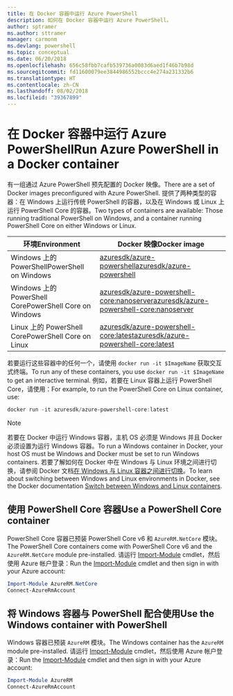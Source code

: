 ```yaml
---
title: 在 Docker 容器中运行 Azure PowerShell
description: 如何在 Docker 容器中运行 Azure PowerShell。
author: sptramer
ms.author: sttramer
manager: carmonm
ms.devlang: powershell
ms.topic: conceptual
ms.date: 06/20/2018
ms.openlocfilehash: 656c58fbb7cafb539736a0083d6aed1f46b7b98d
ms.sourcegitcommit: fd11600079ee3844986552bccc4e274a231332b6
ms.translationtype: HT
ms.contentlocale: zh-CN
ms.lasthandoff: 08/02/2018
ms.locfileid: "39367899"
---
```

# <a name="run-azure-powershell-in-a-docker-container"></a><span data-ttu-id="d34a6-103">在 Docker 容器中运行 Azure PowerShell</span><span class="sxs-lookup"><span data-stu-id="d34a6-103">Run Azure PowerShell in a Docker container</span></span>

<span data-ttu-id="d34a6-104">有一组通过 Azure PowerShell 预先配置的 Docker 映像。</span><span class="sxs-lookup"><span data-stu-id="d34a6-104">There are a set of Docker images preconfigured with Azure PowerShell.</span></span> <span data-ttu-id="d34a6-105">提供了两种类型的容器：在 Windows 上运行传统 PowerShell 的容器，以及在 Windows 或 Linux 上运行 PowerShell Core 的容器。</span><span class="sxs-lookup"><span data-stu-id="d34a6-105">Two types of containers are available: Those running traditional PowerShell on Windows, and a container running PowerShell Core on either Windows or Linux.</span></span>

| <span data-ttu-id="d34a6-106">环境</span><span class="sxs-lookup"><span data-stu-id="d34a6-106">Environment</span></span> | <span data-ttu-id="d34a6-107">Docker 映像</span><span class="sxs-lookup"><span data-stu-id="d34a6-107">Docker image</span></span> |
|-------------|--------------|
| <span data-ttu-id="d34a6-108">Windows 上的 PowerShell</span><span class="sxs-lookup"><span data-stu-id="d34a6-108">PowerShell on Windows</span></span> | [<span data-ttu-id="d34a6-109">azuresdk/azure-powershell</span><span class="sxs-lookup"><span data-stu-id="d34a6-109">azuresdk/azure-powershell</span></span>](https://hub.docker.com/r/azuresdk/azure-powershell/) |
| <span data-ttu-id="d34a6-110">Windows 上的 PowerShell Core</span><span class="sxs-lookup"><span data-stu-id="d34a6-110">PowerShell Core on Windows</span></span> | [<span data-ttu-id="d34a6-111">azuresdk/azure-powershell-core:nanoserver</span><span class="sxs-lookup"><span data-stu-id="d34a6-111">azuresdk/azure-powershell-core:nanoserver</span></span>](https://hub.docker.com/r/azuresdk/azure-powershell-core/) |
| <span data-ttu-id="d34a6-112">Linux 上的 PowerShell Core</span><span class="sxs-lookup"><span data-stu-id="d34a6-112">PowerShell Core on Linux</span></span> | [<span data-ttu-id="d34a6-113">azuresdk/azure-powershell-core:latest</span><span class="sxs-lookup"><span data-stu-id="d34a6-113">azuresdk/azure-powershell-core:latest</span></span>](https://hub.docker.com/r/azuresdk/azure-powershell-core/) |

<span data-ttu-id="d34a6-114">若要运行这些容器中的任何一个，请使用 `docker run -it $ImageName` 获取交互式终端。</span><span class="sxs-lookup"><span data-stu-id="d34a6-114">To run any of these containers, you use `docker run -it $ImageName` to get an interactive terminal.</span></span> <span data-ttu-id="d34a6-115">例如，若要在 Linux 容器上运行 PowerShell Core，请使用：</span><span class="sxs-lookup"><span data-stu-id="d34a6-115">For example, to run the PowerShell Core on Linux container, use:</span></span>

```powershell
docker run -it azuresdk/azure-powershell-core:latest
```

> [!NOTE]
> <span data-ttu-id="d34a6-116">若要在 Docker 中运行 Windows 容器，主机 OS 必须是 Windows 并且 Docker 必须设置为运行 Windows 容器。</span><span class="sxs-lookup"><span data-stu-id="d34a6-116">To run a Windows container in Docker, your host OS must be Windows and Docker must be set to run Windows containers.</span></span> <span data-ttu-id="d34a6-117">若要了解如何在 Docker 中在 Windows 与 Linux 环境之间进行切换，请参阅 Docker 文档[在 Windows 与 Linux 容器之间进行切换](https://docs.docker.com/docker-for-windows/#switch-between-windows-and-linux-containers)。</span><span class="sxs-lookup"><span data-stu-id="d34a6-117">To learn about switching between Windows and Linux environments in Docker, see the Docker documentation [Switch between Windows and Linux containers](https://docs.docker.com/docker-for-windows/#switch-between-windows-and-linux-containers).</span></span>

## <a name="use-a-powershell-core-container"></a><span data-ttu-id="d34a6-118">使用 PowerShell Core 容器</span><span class="sxs-lookup"><span data-stu-id="d34a6-118">Use a PowerShell Core container</span></span>

<span data-ttu-id="d34a6-119">PowerShell Core 容器已预装 PowerShell Core v6 和 `AzureRM.NetCore` 模块。</span><span class="sxs-lookup"><span data-stu-id="d34a6-119">The PowerShell Core containers come with PowerShell Core v6 and the `AzureRM.NetCore` module pre-installed.</span></span> <span data-ttu-id="d34a6-120">请运行 [Import-Module](/powershell/module/microsoft.powershell.core/import-module) cmdlet，然后使用 Azure 帐户登录：</span><span class="sxs-lookup"><span data-stu-id="d34a6-120">Run the [Import-Module](/powershell/module/microsoft.powershell.core/import-module) cmdlet and then sign in with your Azure account:</span></span>

```powershell
Import-Module AzureRM.NetCore
Connect-AzureRmAccount
```

## <a name="use-the-windows-container-with-powershell"></a><span data-ttu-id="d34a6-121">将 Windows 容器与 PowerShell 配合使用</span><span class="sxs-lookup"><span data-stu-id="d34a6-121">Use the Windows container with PowerShell</span></span>

<span data-ttu-id="d34a6-122">Windows 容器已预装 `AzureRM` 模块。</span><span class="sxs-lookup"><span data-stu-id="d34a6-122">The Windows container has the `AzureRM` module pre-installed.</span></span> <span data-ttu-id="d34a6-123">请运行 [Import-Module](/powershell/module/microsoft.powershell.core/import-module) cmdlet，然后使用 Azure 帐户登录：</span><span class="sxs-lookup"><span data-stu-id="d34a6-123">Run the [Import-Module](/powershell/module/microsoft.powershell.core/import-module) cmdlet and then sign in with your Azure account:</span></span>

```powershell
Import-Module AzureRM
Connect-AzureRmAccount
```